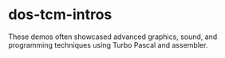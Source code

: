 # dos-tcm-intros
These demos often showcased advanced graphics, sound, and programming techniques using Turbo Pascal and assembler.

